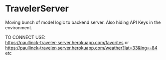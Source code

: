 # TravelerServer

Moving bunch of model logic to backend server.  Also hiding API Keys in the environment.

TO CONNECT USE:  
https://paullinck-traveler-server.herokuapp.com/favorites or
https://paullinck-traveler-server.herokuapp.com/weather?lat=33&lng=-84
etc
